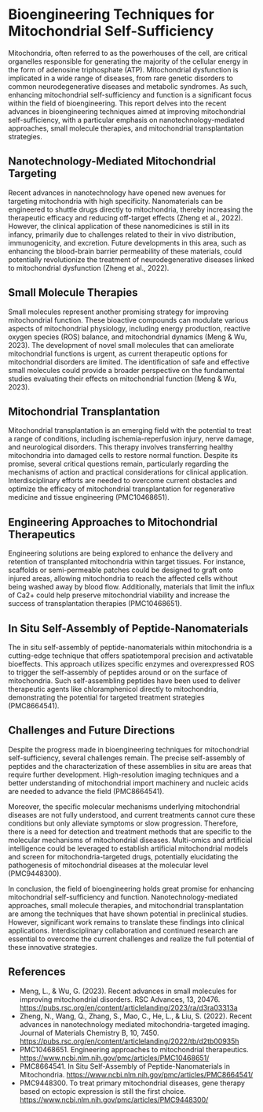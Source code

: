 # Bioengineering Techniques for Mitochondrial Self-Sufficiency

Mitochondria, often referred to as the powerhouses of the cell, are critical organelles responsible for generating the majority of the cellular energy in the form of adenosine triphosphate (ATP). Mitochondrial dysfunction is implicated in a wide range of diseases, from rare genetic disorders to common neurodegenerative diseases and metabolic syndromes. As such, enhancing mitochondrial self-sufficiency and function is a significant focus within the field of bioengineering. This report delves into the recent advances in bioengineering techniques aimed at improving mitochondrial self-sufficiency, with a particular emphasis on nanotechnology-mediated approaches, small molecule therapies, and mitochondrial transplantation strategies.

## Nanotechnology-Mediated Mitochondrial Targeting

Recent advances in nanotechnology have opened new avenues for targeting mitochondria with high specificity. Nanomaterials can be engineered to shuttle drugs directly to mitochondria, thereby increasing the therapeutic efficacy and reducing off-target effects (Zheng et al., 2022). However, the clinical application of these nanomedicines is still in its infancy, primarily due to challenges related to their in vivo distribution, immunogenicity, and excretion. Future developments in this area, such as enhancing the blood-brain barrier permeability of these materials, could potentially revolutionize the treatment of neurodegenerative diseases linked to mitochondrial dysfunction (Zheng et al., 2022).

## Small Molecule Therapies

Small molecules represent another promising strategy for improving mitochondrial function. These bioactive compounds can modulate various aspects of mitochondrial physiology, including energy production, reactive oxygen species (ROS) balance, and mitochondrial dynamics (Meng & Wu, 2023). The development of novel small molecules that can ameliorate mitochondrial functions is urgent, as current therapeutic options for mitochondrial disorders are limited. The identification of safe and effective small molecules could provide a broader perspective on the fundamental studies evaluating their effects on mitochondrial function (Meng & Wu, 2023).

## Mitochondrial Transplantation

Mitochondrial transplantation is an emerging field with the potential to treat a range of conditions, including ischemia-reperfusion injury, nerve damage, and neurological disorders. This therapy involves transferring healthy mitochondria into damaged cells to restore normal function. Despite its promise, several critical questions remain, particularly regarding the mechanisms of action and practical considerations for clinical application. Interdisciplinary efforts are needed to overcome current obstacles and optimize the efficacy of mitochondrial transplantation for regenerative medicine and tissue engineering (PMC10468651).

## Engineering Approaches to Mitochondrial Therapeutics

Engineering solutions are being explored to enhance the delivery and retention of transplanted mitochondria within target tissues. For instance, scaffolds or semi-permeable patches could be designed to graft onto injured areas, allowing mitochondria to reach the affected cells without being washed away by blood flow. Additionally, materials that limit the influx of Ca2+ could help preserve mitochondrial viability and increase the success of transplantation therapies (PMC10468651).

## In Situ Self-Assembly of Peptide-Nanomaterials

The in situ self-assembly of peptide-nanomaterials within mitochondria is a cutting-edge technique that offers spatiotemporal precision and activatable bioeffects. This approach utilizes specific enzymes and overexpressed ROS to trigger the self-assembly of peptides around or on the surface of mitochondria. Such self-assembling peptides have been used to deliver therapeutic agents like chloramphenicol directly to mitochondria, demonstrating the potential for targeted treatment strategies (PMC8664541).

## Challenges and Future Directions

Despite the progress made in bioengineering techniques for mitochondrial self-sufficiency, several challenges remain. The precise self-assembly of peptides and the characterization of these assemblies in situ are areas that require further development. High-resolution imaging techniques and a better understanding of mitochondrial import machinery and nucleic acids are needed to advance the field (PMC8664541).

Moreover, the specific molecular mechanisms underlying mitochondrial diseases are not fully understood, and current treatments cannot cure these conditions but only alleviate symptoms or slow progression. Therefore, there is a need for detection and treatment methods that are specific to the molecular mechanisms of mitochondrial diseases. Multi-omics and artificial intelligence could be leveraged to establish artificial mitochondrial models and screen for mitochondria-targeted drugs, potentially elucidating the pathogenesis of mitochondrial diseases at the molecular level (PMC9448300).

In conclusion, the field of bioengineering holds great promise for enhancing mitochondrial self-sufficiency and function. Nanotechnology-mediated approaches, small molecule therapies, and mitochondrial transplantation are among the techniques that have shown potential in preclinical studies. However, significant work remains to translate these findings into clinical applications. Interdisciplinary collaboration and continued research are essential to overcome the current challenges and realize the full potential of these innovative strategies.

## References

- Meng, L., & Wu, G. (2023). Recent advances in small molecules for improving mitochondrial disorders. RSC Advances, 13, 20476. https://pubs.rsc.org/en/content/articlelanding/2023/ra/d3ra03313a
- Zheng, N., Wang, Q., Zhang, S., Mao, C., He, L., & Liu, S. (2022). Recent advances in nanotechnology mediated mitochondria-targeted imaging. Journal of Materials Chemistry B, 10, 7450. https://pubs.rsc.org/en/content/articlelanding/2022/tb/d2tb00935h
- PMC10468651. Engineering approaches to mitochondrial therapeutics. https://www.ncbi.nlm.nih.gov/pmc/articles/PMC10468651/
- PMC8664541. In Situ Self-Assembly of Peptide-Nanomaterials in Mitochondria. https://www.ncbi.nlm.nih.gov/pmc/articles/PMC8664541/
- PMC9448300. To treat primary mitochondrial diseases, gene therapy based on ectopic expression is still the first choice. https://www.ncbi.nlm.nih.gov/pmc/articles/PMC9448300/
